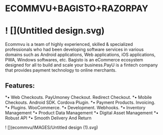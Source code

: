 # ECOMMVU+BAGISTO+RAZORPAY
! [](Untitled design.svg)
===============
Ecommvu is a team of highly experienced, skilled & specialized professionals who had been developing software services in various domains such as Android applications, Web applications, iOS applications, PWA, Windows softwares, etc. 
Bagisto is an eCommerce ecosystem designed for all to build and scale your business.PayU is a fintech company that provides payment technology to online merchants.

## Features:
*•	Web Checkouts. PayUmoney Checkout. Redirect Checkout.
*•	Mobile Checkouts. Android SDK. Cordova Plugin.
*•	Payment Products. Invoicing.
*•	Plugins. WooCommerce.
*•	Development. Webhooks.
*•	Inventory Management
*•	Product Data Management
*•	Digital Asset Management
*•	Robust API
*•	Smooth Delivery And Return

! [](ecommvu/IMAGES/Untitled design (1).svg)

